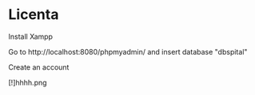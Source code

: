 # Licenta
 
Install Xampp 


Go to http://localhost:8080/phpmyadmin/ and insert database "dbspital"


Create an account

[!]hhhh.png
